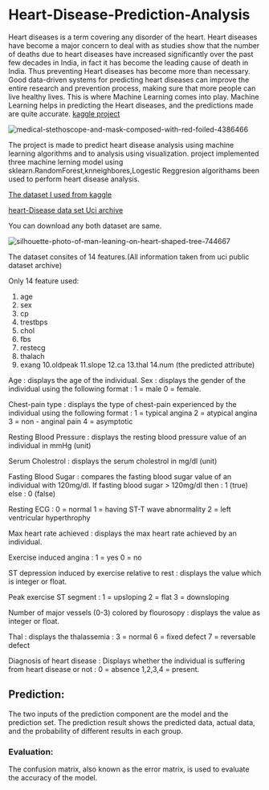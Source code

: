 # Heart-Disease-Prediction-Analysis


Heart diseases is a term covering any disorder of the heart. Heart diseases have become a major concern to deal with as studies show that the number of deaths due
to heart diseases have increased significantly over the past few decades in India, in fact it has become the leading cause of death in India.
Thus preventing Heart diseases has become more than necessary. Good data-driven systems for predicting heart diseases can improve the entire research and prevention process,
making sure that more people can live healthy lives. This is where Machine Learning comes into play. Machine Learning helps in predicting the Heart diseases, and the predictions made are quite accurate.
[kaggle project](https://www.kaggle.com/ronitf/heart-disease-uci)

![medical-stethoscope-and-mask-composed-with-red-foiled-4386466](https://user-images.githubusercontent.com/62785642/87222572-49dbbb00-c392-11ea-976a-e05ee1ab158a.jpg)

The project is made to predict heart disease analysis using machine learning algorithms and to analysis using visualization.
project implemented three machine lerning model using sklearn.RandomForest,knneighbores,Logestic Reggresion algorithams been used to perform heart disease analysis.

[The dataset I used from kaggle](https://www.kaggle.com/ronitf/heart-disease-uci)

[heart-Disease data set Uci archive](https://archive.ics.uci.edu/ml/datasets/Heart+Disease)

You can download any both dataset are same.  

![silhouette-photo-of-man-leaning-on-heart-shaped-tree-744667](https://user-images.githubusercontent.com/62785642/87222598-9cb57280-c392-11ea-9a39-2fecbf856641.jpg)

The dataset consites of 14 features.(All information taken from uci public dataset archive)


Only 14 feature used:
1. age
2. sex
3. cp
4. trestbps
5. chol
6. fbs
7. restecg
8. thalach
9. exang
10.oldpeak
11.slope
12.ca
13.thal
14.num (the predicted attribute)

Age : displays the age of the individual.
Sex : displays the gender of the individual using the following format : 1 = male 0 = female.

Chest-pain type : displays the type of chest-pain experienced by the individual using the following format : 1 = typical angina 2 = atypical angina 3 = non - anginal pain 4 = asymptotic

Resting Blood Pressure : displays the resting blood pressure value of an individual in mmHg (unit)

Serum Cholestrol : displays the serum cholestrol in mg/dl (unit)

Fasting Blood Sugar : compares the fasting blood sugar value of an individual with 120mg/dl. If fasting blood sugar > 120mg/dl then : 1 (true) else : 0 (false)

Resting ECG : 0 = normal 1 = having ST-T wave abnormality 2 = left ventricular hyperthrophy

Max heart rate achieved : displays the max heart rate achieved by an individual.

Exercise induced angina : 1 = yes 0 = no

ST depression induced by exercise relative to rest : displays the value which is integer or float.

Peak exercise ST segment : 1 = upsloping 2 = flat 3 = downsloping

Number of major vessels (0-3) colored by flourosopy : displays the value as integer or float.

Thal : displays the thalassemia : 3 = normal 6 = fixed defect 7 = reversable defect

Diagnosis of heart disease : Displays whether the individual is suffering from heart disease or not : 0 = absence 1,2,3,4 = present.

## Prediction:
The two inputs of the prediction component are the model and the prediction set. The prediction result shows the predicted data, actual data, and the probability of different results in each group.

### Evaluation:
The confusion matrix, also known as the error matrix, is used to evaluate the accuracy of the model.
